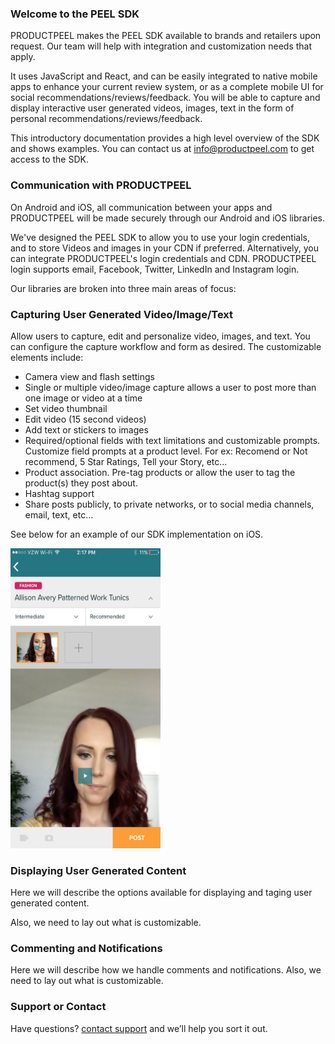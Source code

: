 ### Welcome to the PEEL SDK

PRODUCTPEEL makes the PEEL SDK available to brands and retailers upon request. Our team will help with integration and customization needs that apply. 

It uses JavaScript and React, and can be easily integrated to native mobile apps to enhance your current review system, or as a complete mobile UI for social recommendations/reviews/feedback. You will be able to capture and display interactive user generated videos, images, text in the form of personal recommendations/reviews/feedback. 

This introductory documentation provides a high level overview of the SDK and shows examples. You can contact us at info@productpeel.com to get access to the SDK. 

### Communication with PRODUCTPEEL

On Android and iOS, all communication between your apps and PRODUCTPEEL will be made securely through our Android and iOS libraries. 

We've designed the PEEL SDK to allow you to use your login credentials, and to store Videos and images in your CDN if preferred. Alternatively, you can integrate PRODUCTPEEL's login credentials and CDN. PRODUCTPEEL login supports email, Facebook, Twitter, LinkedIn and Instagram login. 

Our libraries are broken into three main areas of focus:

### Capturing User Generated Video/Image/Text

Allow users to capture, edit and personalize video, images, and text. You can configure the capture workflow and form as desired.  The customizable elements include:

- Camera view and flash settings
- Single or multiple video/image capture allows a user to post more than one image or video at a time
- Set video thumbnail
- Edit video (15 second videos)
- Add text or stickers to images
- Required/optional fields with text limitations and customizable prompts. Customize field prompts at a product level. For ex: Recomend or Not recommend, 5 Star Ratings, Tell your Story, etc... 
- Product association. Pre-tag products or allow the user to tag the product(s) they post about. 
- Hashtag support
- Share posts publicly, to private networks, or to social media channels, email, text, etc...

See below for an example of our SDK implementation on iOS. 

<img src="Screen Shot 2017-06-27 at 2.25.04 PM.png" alt="hi" class="inline" height="480" width="240"/>


### Displaying User Generated Content 

Here we will describe the options available for displaying and taging user generated content. 

Also, we need to lay out what is customizable. 

### Commenting and Notifications

Here we will describe how we handle comments and notifications. Also, we need to lay out what is customizable. 

### Support or Contact

Have questions? [contact support](https://productpeel.com/contact) and we’ll help you sort it out.
 
